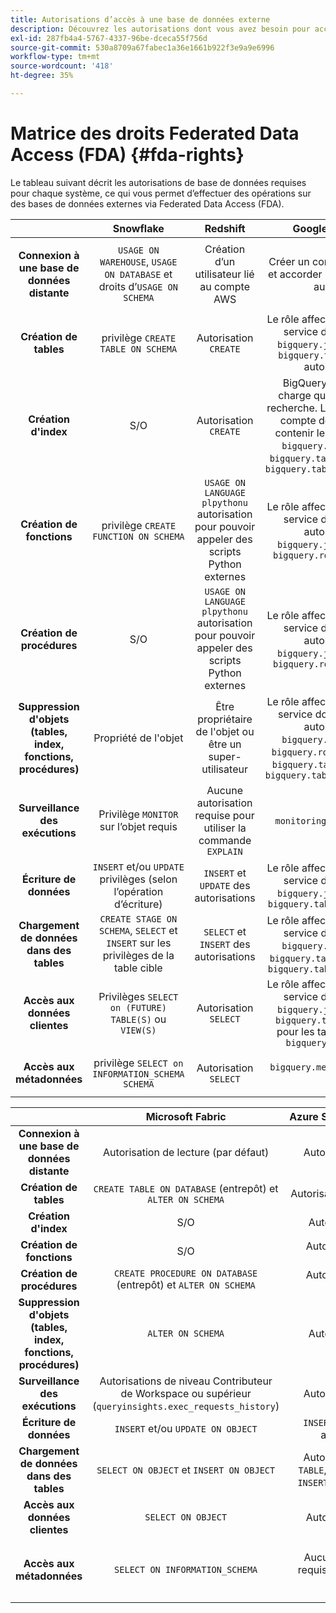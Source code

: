 ```yaml
---
title: Autorisations d’accès à une base de données externe
description: Découvrez les autorisations dont vous avez besoin pour accéder et effectuer des tâches sur chaque moteur de base de données
exl-id: 287fb4a4-5767-4337-96be-dceca55f756d
source-git-commit: 530a8709a67fabec1a36e1661b922f3e9a9e6996
workflow-type: tm+mt
source-wordcount: '418'
ht-degree: 35%

---
```


# Matrice des droits Federated Data Access (FDA) {#fda-rights}

Le tableau suivant décrit les autorisations de base de données requises pour chaque système, ce qui vous permet d’effectuer des opérations sur des bases de données externes via Federated Data Access (FDA).

|   | Snowflake | Redshift | Google BigQuery | Databricks |
|:-:|:-:|:-:|:-:|:-:|
| **Connexion à une base de données distante** | `USAGE ON WAREHOUSE`, `USAGE ON DATABASE` et droits d’`USAGE ON SCHEMA` | Création d’un utilisateur lié au compte AWS | Créer un compte de service et accorder l’accès principal au projet | `USE CATALOG` l’autorisation Catalogue et `CAN_USE` l’autorisation SQL Warehouse |
| **Création de tables** | privilège `CREATE TABLE ON SCHEMA` | Autorisation `CREATE` | Le rôle affecté au compte de service doit contenir : `bigquery.jobs.create` et `bigquery.tables.create` autorisations | `USE SCHEMA` et `CREATE TABLE` des autorisations |
| **Création d&#39;index** | S/O | Autorisation `CREATE` | BigQuery ne prend en charge que les index de recherche. Le rôle affecté au compte de service doit contenir les autorisations `bigquery.jobs.create`, `bigquery.tables.getData` et `bigquery.tables.createIndex` | S/O |
| **Création de fonctions** | privilège `CREATE FUNCTION ON SCHEMA` | `USAGE ON LANGUAGE plpythonu` autorisation pour pouvoir appeler des scripts Python externes | Le rôle affecté au compte de service doit contenir : autorisations `bigquery.jobs.create` et `bigquery.routines.create` | Autorisation `CREATE FUNCTION` |
| **Création de procédures** | S/O | `USAGE ON LANGUAGE plpythonu` autorisation pour pouvoir appeler des scripts Python externes | Le rôle affecté au compte de service doit contenir : autorisations `bigquery.jobs.create` et `bigquery.routines.create` |  S/O |
| **Suppression d&#39;objets (tables, index, fonctions, procédures)** | Propriété de l&#39;objet | Être propriétaire de l&#39;objet ou être un super-utilisateur | Le rôle affecté au compte de service doit contenir les autorisations `bigquery.jobs.create`, `bigquery.routines.delete`, `bigquery.tables.delete` et `bigquery.tables.deleteIndex` | S/O |
| **Surveillance des exécutions** | Privilège `MONITOR` sur l’objet requis | Aucune autorisation requise pour utiliser la commande `EXPLAIN` | `monitoring.viewer` le rôle | Autorisation `CAN_VIEW` |
| **Écriture de données** | `INSERT` et/ou `UPDATE` privilèges (selon l’opération d’écriture) | `INSERT` et `UPDATE` des autorisations | Le rôle affecté au compte de service doit contenir : `bigquery.jobs.create` et `bigquery.tables.updateData` | Autorisation `MODIFY` |
| **Chargement de données dans des tables** | `CREATE STAGE ON SCHEMA`, `SELECT` et `INSERT` sur les privilèges de la table cible | `SELECT` et `INSERT` des autorisations | Le rôle affecté au compte de service doit contenir : `bigquery.jobs.create`, `bigquery.tables.getData` et `bigquery.tables.updateData` | `SELECT` et `MODIFY` des autorisations |
| **Accès aux données clientes** | Privilèges `SELECT on (FUTURE) TABLE(S)` ou `VIEW(S)` | Autorisation `SELECT` | Le rôle affecté au compte de service doit contenir : `bigquery.jobs.create` et `bigquery.tables.getData` pour les tables ou le rôle `bigquery.dataViewer` | Autorisation `SELECT` |
| **Accès aux métadonnées** | privilège `SELECT on INFORMATION_SCHEMA SCHEMA` | Autorisation `SELECT` | `bigquery.metadataViewer` le rôle |  autorisation `SELECT on INFORMATION_SCHEMA SCHEMA` |


|   | Microsoft Fabric | Azure Synapse Analytics | Vertica |
|:-:|:-:|:-:|:-:|
| **Connexion à une base de données distante** | Autorisation de lecture (par défaut) | Autorisation `CONNECT` | Aucun privilège requis |
| **Création de tables** | `CREATE TABLE ON DATABASE` (entrepôt) et `ALTER ON SCHEMA` | Autorisation `CREATE TABLE` | privilège `CREATE ON SCHEMA` |
| **Création d&#39;index** | S/O | Autorisation `ALTER` | S/O |
| **Création de fonctions** | S/O | Autorisation `CREATE FUNCTION` | privilège `CREATE ON SCHEMA` |
| **Création de procédures** | `CREATE PROCEDURE ON DATABASE` (entrepôt) et `ALTER ON SCHEMA` | Autorisation `CREATE PROCEDURE` | privilège `CREATE ON SCHEMA` |
| **Suppression d&#39;objets (tables, index, fonctions, procédures)** | `ALTER ON SCHEMA` | Autorisation `ALTER` | Propriété de l’objet ou du privilège `DROP` sur l’objet |
| **Surveillance des exécutions** | Autorisations de niveau Contributeur de Workspace ou supérieur (`queryinsights.exec_requests_history`) | Autorisation `CONTROL` | Aucun privilège requis pour utiliser l’instruction `EXPLAIN` |
| **Écriture de données** | `INSERT` et/ou `UPDATE ON OBJECT` | `INSERT` et `UPDATE` des autorisations | Privilèges `INSERT` et `UPDATE` |
| **Chargement de données dans des tables** | `SELECT ON OBJECT` et `INSERT ON OBJECT` | Autorisations `CREATE TABLE`, `EXECUTE`, `SELECT`, `INSERT`, `UPDATE` et `ALTER` | `INSERT` sur la table, `USAGE` sur le schéma |
| **Accès aux données clientes** | `SELECT ON OBJECT` | Autorisation `SELECT` | privilège `SELECT` |
| **Accès aux métadonnées** | `SELECT ON INFORMATION_SCHEMA` | Aucune autorisation requise pour décrire la table | `USAGE ON SCHEMA`, `SELECT on TABLE` et privilèges sur les tables `v_catalog.columns` et `v_catalog.view_columns` |
